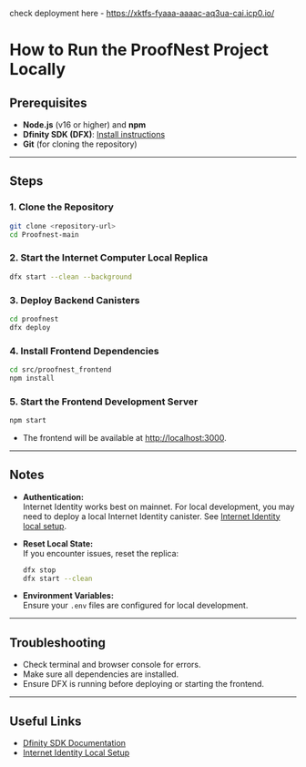 check deployment here - https://xktfs-fyaaa-aaaac-aq3ua-cai.icp0.io/


# How to Run the ProofNest Project Locally

## Prerequisites
- **Node.js** (v16 or higher) and **npm**
- **Dfinity SDK (DFX)**: [Install instructions](https://internetcomputer.org/docs/current/developer-docs/setup/install)
- **Git** (for cloning the repository)

---

## Steps

### 1. Clone the Repository
```bash
git clone <repository-url>
cd Proofnest-main
```

### 2. Start the Internet Computer Local Replica
```bash
dfx start --clean --background
```

### 3. Deploy Backend Canisters
```bash
cd proofnest
dfx deploy
```

### 4. Install Frontend Dependencies
```bash
cd src/proofnest_frontend
npm install
```

### 5. Start the Frontend Development Server
```bash
npm start
```
- The frontend will be available at [http://localhost:3000](http://localhost:3000).

---

## Notes

- **Authentication:**  
  Internet Identity works best on mainnet. For local development, you may need to deploy a local Internet Identity canister. See [Internet Identity local setup](https://github.com/dfinity/internet-identity#local-development).

- **Reset Local State:**  
  If you encounter issues, reset the replica:
  ```bash
  dfx stop
  dfx start --clean
  ```

- **Environment Variables:**  
  Ensure your `.env` files are configured for local development.

---

## Troubleshooting

- Check terminal and browser console for errors.
- Make sure all dependencies are installed.
- Ensure DFX is running before deploying or starting the frontend.

---

## Useful Links

- [Dfinity SDK Documentation](https://internetcomputer.org/docs/current/developer-docs/setup/install)
- [Internet Identity Local Setup](https://github.com/dfinity/internet-identity#local-development)
